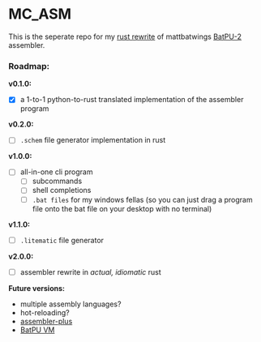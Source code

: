 # MC_ASM

This is the seperate repo for my [rust rewrite]() of mattbatwings [BatPU-2]() assembler.

### Roadmap:
**v0.1.0:**
- [x] a 1-to-1 python-to-rust translated implementation of the assembler program

**v0.2.0:**
- [ ] `.schem` file generator implementation in rust

**v1.0.0:**
- [ ] all-in-one cli program
	- [ ] subcommands
	- [ ] shell completions
	- [ ] `.bat files` for my windows fellas (so you can just drag a program file onto the bat file on your desktop with no terminal)

**v1.1.0:**
- [ ] `.litematic` file generator

**v2.0.0:**
- [ ] assembler rewrite in *actual, idiomatic* rust

**Future versions:**
- multiple assembly languages?
- hot-reloading?
- [assembler-plus](https://github.com/SpideyZac/assembler-plus)
- [BatPU VM](https://github.com/ZpippoZ/BatPU2-VM-Java)
